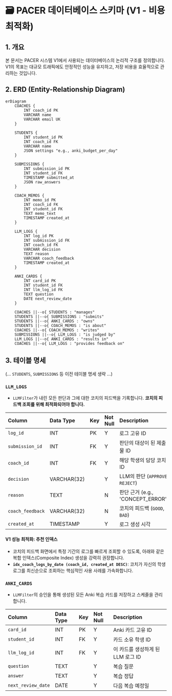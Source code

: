 # 🗃️ PACER 데이터베이스 스키마 (V1 - 비용 최적화)

## 1. 개요

본 문서는 PACER 시스템 V1에서 사용되는 데이터베이스의 논리적 구조를 정의합니다. V1의 목표는 대규모 트래픽에도 안정적인 성능을 유지하고, 저장 비용을 효율적으로 관리하는 것입니다.

## 2. ERD (Entity-Relationship Diagram)

```mermaid
erDiagram
    COACHES {
        INT coach_id PK
        VARCHAR name
        VARCHAR email UK
    }

    STUDENTS {
        INT student_id PK
        INT coach_id FK
        VARCHAR name
        JSON settings "e.g., anki_budget_per_day"
    }

    SUBMISSIONS {
        INT submission_id PK
        INT student_id FK
        TIMESTAMP submitted_at
        JSON raw_answers
    }

    COACH_MEMOS {
        INT memo_id PK
        INT coach_id FK
        INT student_id FK
        TEXT memo_text
        TIMESTAMP created_at
    }

    LLM_LOGS {
        INT log_id PK
        INT submission_id FK
        INT coach_id FK
        VARCHAR decision
        TEXT reason
        VARCHAR coach_feedback
        TIMESTAMP created_at
    }

    ANKI_CARDS {
        INT card_id PK
        INT student_id FK
        INT llm_log_id FK
        TEXT question
        DATE next_review_date
    }

    COACHES ||--o{ STUDENTS : "manages"
    STUDENTS ||--o{ SUBMISSIONS : "submits"
    STUDENTS ||--o{ ANKI_CARDS : "owns"
    STUDENTS ||--o{ COACH_MEMOS : "is about"
    COACHES ||--o{ COACH_MEMOS : "writes"
    SUBMISSIONS ||--o{ LLM_LOGS : "is judged by"
    LLM_LOGS ||--o{ ANKI_CARDS : "results in"
    COACHES ||--o{ LLM_LOGS : "provides feedback on"
```

## 3. 테이블 명세

(... `STUDENTS`, `SUBMISSIONS` 등 이전 테이블 명세 생략 ...)

### `LLM_LOGS`
* `LLMFilter`가 내린 모든 판단과 그에 대한 코치의 피드백을 기록합니다. **코치의 피드백 조회를 위해 최적화되어야 합니다.**

| Column | Data Type | Key | Not Null | Description |
| :--- | :--- | :--- | :--- | :--- |
| `log_id` | INT | PK | Y | 로그 고유 ID |
| `submission_id` | INT | FK | Y | 판단의 대상이 된 제출물 ID |
| `coach_id` | INT | FK | Y | 해당 학생의 담당 코치 ID |
| `decision` | VARCHAR(32) | | Y | LLM의 판단 (`APPROVE`, `REJECT`) |
| `reason` | TEXT | | N | 판단 근거 (e.g., 'CONCEPT_ERROR') |
| `coach_feedback`| VARCHAR(32) | | N | 코치의 피드백 (`GOOD`, `BAD`) |
| `created_at` | TIMESTAMP | | Y | 로그 생성 시각 |

#### **V1 성능 최적화: 추천 인덱스**
* 코치의 피드백 화면에서 특정 기간의 로그를 빠르게 조회할 수 있도록, 아래와 같은 복합 인덱스(Composite Index) 생성을 강력히 권장합니다.
* **`idx_coach_logs_by_date (coach_id, created_at DESC)`**: 코치가 자신의 학생 로그를 최신순으로 조회하는 핵심적인 사용 사례를 가속화합니다.

### `ANKI_CARDS`
* `LLMFilter`의 승인을 통해 생성된 모든 Anki 복습 카드를 저장하고 스케줄을 관리합니다.

| Column | Data Type | Key | Not Null | Description |
| :--- | :--- | :--- | :--- | :--- |
| `card_id` | INT | PK | Y | Anki 카드 고유 ID |
| `student_id` | INT | FK | Y | 카드 소유 학생 ID |
| `llm_log_id` | INT | FK | Y | 이 카드를 생성하게 된 LLM 로그 ID |
| `question` | TEXT | | Y | 복습 질문 |
| `answer` | TEXT | | Y | 복습 정답 |
| `next_review_date`| DATE | | Y | 다음 복습 예정일 |